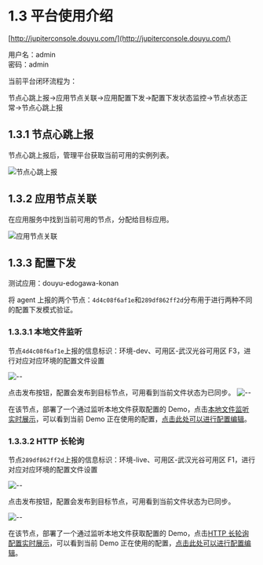 # 1.3 平台使用介绍

[http://jupiterconsole.douyu.com/](http://jupiterconsole.douyu.com/)

用户名：admin  
密码：admin

当前平台闭环流程为：

节点心跳上报->应用节点关联->应用配置下发->配置下发状态监控->节点状态正常->节点心跳上报

## 1.3.1 节点心跳上报

节点心跳上报后，管理平台获取当前可用的实例列表。

![节点心跳上报](../static/juno/9.1.1-1.png)

## 1.3.2 应用节点关联

在应用服务中找到当前可用的节点，分配给目标应用。

![应用节点关联](../static/juno/9.1.2-1.png)

## 1.3.3 配置下发

测试应用：douyu-edogawa-konan

将 agent 上报的两个节点：`4d4c08f6af1e`和`289df862ff2d`分布用于进行两种不同的配置下发模式验证。

### 1.3.3.1 本地文件监听

节点`4d4c08f6af1e`上报的信息标识：环境-dev、可用区-武汉光谷可用区 F3，进行对应对应环境的配置文件设置

![--](../static/juno/9.1.3-1.png)

点击发布按钮，配置会发布到目标节点，可用看到当前文件状态为已同步。
![--](../static/juno/9.1.3-2.png)

在该节点，部署了一个通过监听本地文件获取配置的 Demo，点击[本地文件监听实时展示](http://jupiterconsole.douyu.com/fileWatchDemo/configs)，可以看到当前 Demo 正在使用的配置，[点击此处可以进行配置编辑](http://jupiterconsole.douyu.com/app?aid=1&appName=douyu-edogawa-konan&env=dev&tab=confgo)。

### 1.3.3.2 HTTP 长轮询

节点`289df862ff2d`上报的信息标识：环境-live、可用区-武汉光谷可用区 F1，进行对应对应环境的配置文件设置

![--](../static/juno/9.1.3-3.png)

点击发布按钮，配置会发布到目标节点，可用看到当前文件状态为已同步。

![--](../static/juno/9.1.3-4.png)

在该节点，部署了一个通过监听本地文件获取配置的 Demo，点击[HTTP 长轮询配置实时展示](http://jupiterconsole.douyu.com/httpWatchDemo/configs)，可以看到当前 Demo 正在使用的配置，[点击此处可以进行配置编辑](http://jupiterconsole.douyu.com/app?aid=1&appName=douyu-edogawa-konan&env=live&tab=confgo)。
